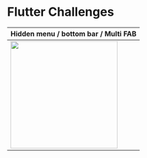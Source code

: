 # Flutter Challenges



 
 |Hidden menu / bottom bar / Multi FAB| 
|------------|
|  <img src="https://media.giphy.com/media/kG2zdpuuM6tx9G5bQa/giphy.gif" width="250"> |
